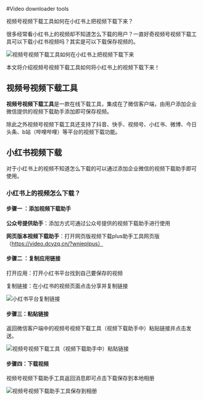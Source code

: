 #Video downloader tools

视频号视频下载工具如何在小红书上把视频下载下来？

很多经常看小红书上的视频却不知道怎么下载的用户？一直好奇视频号视频下载工具可以下载小红书视频吗？其实是可以下载保存视频的。

![视频号视频下载工具如何在小红书上把视频下载下来](https://img.dcyzq.com/pic-fly/46575fcb-3566-4b83-99cc-1f5a1a38cb67/d7o1radu-1732693886316.png)

本文将介绍视频号视频下载工具如何将小红书上的视频下载下来！

## 视频号视频下载工具

**视频号视频下载工具**是一款在线下载工具，集成在了微信客户端，由用户添加企业微信提供的视频下载助手添加即可保存视频。

除此之外视频号视频下载工具还支持了抖音、快手、视频号、小红书、微博、今日头条、b站（哔哩哔哩）等平台的视频下载功能。
## 小红书视频下载

对于小红书上的视频不知道怎么下载的可以通过添加企业微信的视频下载助手即可使用。


### 小红书上的视频怎么下载？

#### **步骤一** ：添加视频下载助手

**公众号提供助手**：添加方式可通过公众号提供的视频下载助手进行使用

**网页版本视频下载助手**：打开网页版视频下载plus助手工具网页版（https://video.dcyzq.cn/?wnieplpus）

#### **步骤二** ：复制应用链接

打开应用：打开小红书平台找到自己要保存的视频

复制链接：在小红书的视频页面点击分享并复制链接

![小红书平台复制链接](https://img.dcyzq.com/pic-fly/c77554a0-ab71-488c-b3d5-eb5a6e821d68/19s5e3fxj-1732693582606.png)

#### **步骤三**：粘贴链接

返回微信客户端中的视频号视频下载工具（视频下载助手中）粘贴链接并点击发送。

![视频号视频下载工具（视频下载助手中）粘贴链接](https://img.dcyzq.com/pic-fly/0b0b27c9-60ab-4ac4-bd0f-501bb0882382/9ks9epam-1732693625228.png)


#### **步骤四**：下载视频

视频号视频下载助手工具返回消息即可点击下载保存到本地相册


![视频号视频下载助手工具保存到相册](https://img.dcyzq.com/pic-fly/f1f12f96-df33-4c7e-bb6e-d6f599640ce0/3j677nskq-1732693737627.png)
